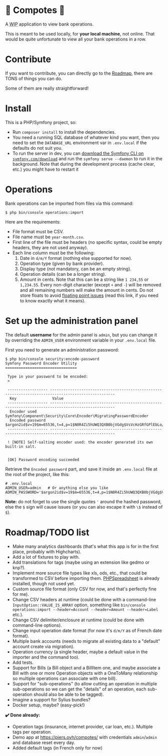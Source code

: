 🍎 Compotes 🍏
=============

A <abbr title="Work in progress">WIP</abbr> application to view bank operations.

This is meant to be used locally, for **your local machine**, not online. That would be quite unfortunate to view all your bank operations in a row.

# Contribute

If you want to contribute, you can directly go to the [Roadmap](#roadmaptodo-list), there are TONS of things you can do.

Some of them are really straightforward!

# Install

This is a PHP/Symfony project, so:

* Run `composer install` to install the dependencies.
* You need a running SQL database of whatever kind you want, then you need to set the `DATABASE_URL` environment var in `.env.local` if the defaults do not suit you.
* To run the server in dev, you can [download the Symfony CLI on `symfony.com/download`](https://symfony.com/download) and run the `symfony serve --daemon` to run it in the background. Note that during the development process (cache clear, etc.) you might have to restart it 

# Operations

Bank operations can be imported from files via this command:

```
$ php bin/console operations:import
```

Here are the requirements:

* File format must be CSV.
* File name must be `year-month.csv`.
* First line of the file must be headers (no specific syntax, could be empty headers, they are not used anyway).
* Each line column must be the following:
  1. Date in `d/m/Y` format (nothing else supported for now).
  2. Operation type (given by bank provider).
  3. Display type (not mandatory, can be an empty string).
  4. Operation details (can be a longer string).
  5. Amount in cents. Note that this can be a string like `1 234,55` or `1,234.55`. Every non-digit character (except `+` and `-`) will be removed and all remaining numbers will make the amount in cents. Do not store floats to avoid [floating point issues](https://0.30000000000000004.com/) (read this link, if you need to know exactly what it means).

# Set up the administration panel

The default **username** for the admin panel is `admin`, but you can change it by overriding the `ADMIN_USER` environment variable in your `.env.local` file.

First you need to generate an administration password:

```
$ php bin/console security:encode-password
Symfony Password Encoder Utility
================================

 Type in your password to be encoded:
 >

 ------------------ ---------------------------------------------------------------------------------------------------
  Key                Value
 ------------------ ---------------------------------------------------------------------------------------------------
  Encoder used       Symfony\Component\Security\Core\Encoder\MigratingPasswordEncoder
  Encoded password   $argon2id$v=19$m=65536,t=4,p=1$N0R4Zi5hUWQ3QXB0bjVGdg$VsVcHzGRfGPlEbLo/JK0M4S0QT5Mx7wd+vbwXanjpb8
 ------------------ ---------------------------------------------------------------------------------------------------

 ! [NOTE] Self-salting encoder used: the encoder generated its own built-in salt.


 [OK] Password encoding succeeded

```

Retrieve the `Encoded password` part, and save it inside an `.env.local` file at the root of the project, like this:

```
# .env.local
ADMIN_USER=admin   # Or anything else you like
ADMIN_PASSWORD='$argon2id$v=19$m=65536,t=4,p=1$N0R4Zi5hUWQ3QXB0bjVGdg$VsVcHzGRfGPlEbLo/JK0M4S0QT5Mx7wd+vbwXanjpb8'
```

**Note:** do not forget to use the single quotes `'` around the hashed password, else the `$` sign will cause issues (or you can also escape it with `\$` instead of `$`).

# Roadmap/TODO list

* Make many analytics dashboards (that's what this app is for in the first place, probably with Highcharts).
* Add a lot of fixtures to play with.
* Add translations for tags (maybe using an extension like gedmo or knp?).
* Implement more source file types like xls, ods, etc., that could be transformed to CSV before importing them. [PHPSpreadsheet](https://phpspreadsheet.readthedocs.io/) is already installed, though not used yet.
* Custom source file format (only CSV for now, and that's perfectly fine for me).
* Change CSV headers at runtime (could be done with a command-line `InputOption::VALUE_IS_ARRAY` option, something like `bin/console operations:import --header=Account --header=Amount --header=Label` etc.).
* Change CSV delimiter/enclosure at runtime (could be done with command-line options).
* Change input operation date format (for now it's `d/m/Y` as of French date format).
* Multiple bank accounts (needs to migrate all existing data to a "default" account create via migration).
* Operation currency (a single header, maybe a default value in the importer and the command too).
* Add tests.
* Support for Bills (a Bill object and a BillItem one, and maybe associate a Bill with one or more Operation objects with a OneToMany relationship so multiple operations can associate with one bill).
* Support for "sub-operations" (to allow cutting an operation in multiple sub-operations so we can get the "details" of an operation, each sub-operation should also be able to be tagged).
* Imagine a support for Sylius bundles?
* Docker setup, maybe? (easy-pick!)

**✔️ Done already:**

* Operation tags (insurance, internet provider, car loan, etc.). Multiple tags per operation.
* Demo app at https://piers.ovh/compotes/ with credentials `admin`/`admin` and database reset every day.
* Added default tags (in French only for now)
